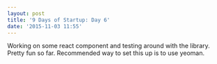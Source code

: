 ```yaml
---
layout: post
title: '9 Days of Startup: Day 6'
date: '2015-11-03 11:55'
---
```


Working on some react component and testing around with the library. Pretty fun so far. Recommended way to set this up is to use yeoman.
